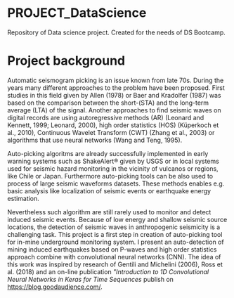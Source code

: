 # PROJECT_DataScience
Repository of Data science project. Created for the needs of DS Bootcamp.


# Project background
Automatic seismogram picking is an issue known from late 70s. During the years many different approaches to the problem have been proposed. First studies in this field given by Allen (1978) or Baer and Kradolfer (1987) was based on the comparison between the short-(STA) and the long-term average (LTA) of the signal. Another approaches to find seismic waves on digital records are using autoregressive methods (AR) (Leonard and Kennett, 1999; Leonard, 2000), high order statistics (HOS) (Küperkoch et al., 2010), Continuous Wavelet Transform (CWT) (Zhang et al., 2003) or algorithms that use neural networks (Wang and Teng, 1995).

Auto-picking algoritms are already successfully implemented in early warning systems such as ShakeAlert® given by USGS or in local systems used for seismic hazard monitoring in the vicinity of vulcanos or regions, like Chile or Japan. Furthermore auto-picking tools can be also used to process of large seismic waveforms datasets. These methods enables e.g. basic analysis like localization of seismic events or earthquake energy estimation.

Nevertheless such algorithm are still rarely used to monitor and detect induced seismic events. Because of low energy and shallow seismic source locations, the detection of seismic waves in anthropogenic seismicity is a challenging task. This project is a first step in creation of auto-picking tool for in-mine underground monitoring system. I present an auto-detection of mining induced earthquakes based on P-waves and high order statistics approach combine with convolutional neural networks (CNN). The idea of this work was inspired by research of Gentili and Michelini (2006), Ross et al. (2018) and an on-line publication *"Introduction to 1D Convolutional Neural Networks in Keras for Time Sequences* publish on https://blog.goodaudience.com/.
